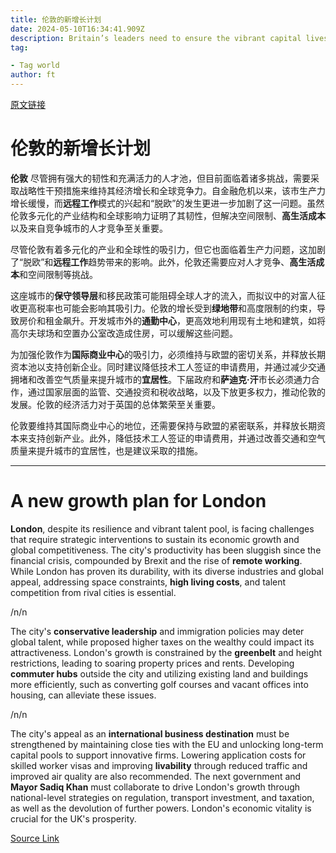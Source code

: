 ```yaml
---
title: 伦敦的新增长计划
date: 2024-05-10T16:34:41.909Z
description: Britain’s leaders need to ensure the vibrant capital lives up to its potential
tag: 

- Tag world
author: ft
---
```


[原文链接](https://ft.com/content/968b0b88-c5b5-4044-bdfb-6fac207652c1)

# **伦敦**的新增长计划

**伦敦** 尽管拥有强大的韧性和充满活力的人才池，但目前面临着诸多挑战，需要采取战略性干预措施来维持其经济增长和全球竞争力。自金融危机以来，该市生产力增长缓慢，而**远程工作**模式的兴起和“脱欧”的发生更进一步加剧了这一问题。虽然伦敦多元化的产业结构和全球影响力证明了其韧性，但解决空间限制、**高生活成本**以及来自竞争城市的人才竞争至关重要。 

尽管伦敦有着多元化的产业和全球性的吸引力，但它也面临着生产力问题，这加剧了“脱欧”和**远程工作**趋势带来的影响。此外，伦敦还需要应对人才竞争、**高生活成本**和空间限制等挑战。

这座城市的**保守领导层**和移民政策可能阻碍全球人才的流入，而拟议中的对富人征收更高税率也可能会影响其吸引力。伦敦的增长受到**绿地带**和高度限制的约束，导致房价和租金飙升。开发城市外的**通勤中心**，更高效地利用现有土地和建筑，如将高尔夫球场和空置办公室改造成住房，可以缓解这些问题。 

为加强伦敦作为**国际商业中心**的吸引力，必须维持与欧盟的密切关系，并释放长期资本池以支持创新企业。同时建议降低技术工人签证的申请费用，并通过减少交通拥堵和改善空气质量来提升城市的**宜居性**。下届政府和**萨迪克·汗**市长必须通力合作，通过国家层面的监管、交通投资和税收战略，以及下放更多权力，推动伦敦的发展。伦敦的经济活力对于英国的总体繁荣至关重要。

伦敦要维持其国际商业中心的地位，还需要保持与欧盟的紧密联系，并释放长期资本来支持创新产业。此外，降低技术工人签证的申请费用，并通过改善交通和空气质量来提升城市的宜居性，也是建议采取的措施。

---

# A new growth plan for London 

**London**, despite its resilience and vibrant talent pool, is facing challenges that require strategic interventions to sustain its economic growth and global competitiveness. The city's productivity has been sluggish since the financial crisis, compounded by Brexit and the rise of **remote working**. While London has proven its durability, with its diverse industries and global appeal, addressing space constraints, **high living costs**, and talent competition from rival cities is essential. 

/n/n

The city's **conservative leadership** and immigration policies may deter global talent, while proposed higher taxes on the wealthy could impact its attractiveness. London's growth is constrained by the **greenbelt** and height restrictions, leading to soaring property prices and rents. Developing **commuter hubs** outside the city and utilizing existing land and buildings more efficiently, such as converting golf courses and vacant offices into housing, can alleviate these issues. 

/n/n

The city's appeal as an **international business destination** must be strengthened by maintaining close ties with the EU and unlocking long-term capital pools to support innovative firms. Lowering application costs for skilled worker visas and improving **livability** through reduced traffic and improved air quality are also recommended. The next government and **Mayor Sadiq Khan** must collaborate to drive London's growth through national-level strategies on regulation, transport investment, and taxation, as well as the devolution of further powers. London's economic vitality is crucial for the UK's prosperity.

[Source Link](https://ft.com/content/968b0b88-c5b5-4044-bdfb-6fac207652c1)

